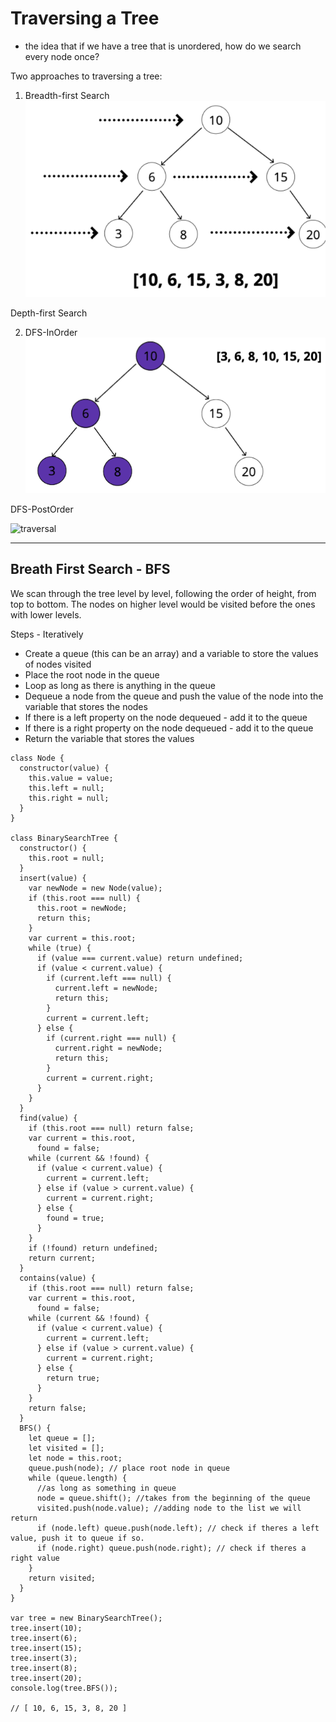 # Traversing a Tree

- the idea that if we have a tree that is unordered, how do we search every node once?

Two approaches to traversing a tree:

1. Breadth-first Search
![bfs](/images/bfs.png)

Depth-first Search

2. DFS-InOrder
![dfs](/images/dfs.png)

DFS-PostOrder

![traversal](https://leetcode.com/articles/Figures/145_transverse.png)

---

## Breath First Search - BFS

We scan through the tree level by level, following the order of height, from top to bottom. The nodes on higher level would be visited before the ones with lower levels.

Steps - Iteratively

- Create a queue (this can be an array) and a variable to store the values of nodes visited 
- Place the root node in the queue 
- Loop as long as there is anything in the queue 
- Dequeue a node from the queue and push the value of the node into the variable that stores the nodes 
- If there is a left property on the node dequeued - add it to the queue 
- If there is a right property on the node dequeued - add it to the queue 
- Return the variable that stores the values 

```
class Node {
  constructor(value) {
    this.value = value;
    this.left = null;
    this.right = null;
  }
}

class BinarySearchTree {
  constructor() {
    this.root = null;
  }
  insert(value) {
    var newNode = new Node(value);
    if (this.root === null) {
      this.root = newNode;
      return this;
    }
    var current = this.root;
    while (true) {
      if (value === current.value) return undefined;
      if (value < current.value) {
        if (current.left === null) {
          current.left = newNode;
          return this;
        }
        current = current.left;
      } else {
        if (current.right === null) {
          current.right = newNode;
          return this;
        }
        current = current.right;
      }
    }
  }
  find(value) {
    if (this.root === null) return false;
    var current = this.root,
      found = false;
    while (current && !found) {
      if (value < current.value) {
        current = current.left;
      } else if (value > current.value) {
        current = current.right;
      } else {
        found = true;
      }
    }
    if (!found) return undefined;
    return current;
  }
  contains(value) {
    if (this.root === null) return false;
    var current = this.root,
      found = false;
    while (current && !found) {
      if (value < current.value) {
        current = current.left;
      } else if (value > current.value) {
        current = current.right;
      } else {
        return true;
      }
    }
    return false;
  }
  BFS() {
    let queue = [];
    let visited = [];
    let node = this.root;
    queue.push(node); // place root node in queue
    while (queue.length) {
      //as long as something in queue
      node = queue.shift(); //takes from the beginning of the queue
      visited.push(node.value); //adding node to the list we will return
      if (node.left) queue.push(node.left); // check if theres a left value, push it to queue if so.
      if (node.right) queue.push(node.right); // check if theres a right value
    }
    return visited;
  }
}

var tree = new BinarySearchTree();
tree.insert(10);
tree.insert(6);
tree.insert(15);
tree.insert(3);
tree.insert(8);
tree.insert(20);
console.log(tree.BFS());

// [ 10, 6, 15, 3, 8, 20 ]
```

